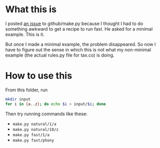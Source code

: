 # What this is

I posted [an issue](https://github.com/zwegner/make.py/issues/5) to github/make.py because I thought I had to do something awkward to get a recipe to run fast. He asked for a minimal example. This is it.

But once I made a minimal example, the problem disappeared. So now I have to figure out the sense in which this is not what my non-minimal example (the actual rules.py file for tax.co) is doing.

# How to use this

From this folder, run

```bash
mkdir input
for i in {a..z}; do echo $i > input/$i; done
```

Then try running commands like these:

* `make.py natural/1/a`
* `make.py natural/10/z`
* `make.py fast/1/a`
* `make.py fast/phony`
